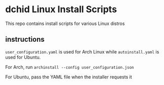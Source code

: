 # dchid Linux Install Scripts

This repo contains install scripts for various Linux distros

## instructions

`user_configuration.yaml` is used for Arch Linux while `autoinstall.yaml` is used for Ubuntu.

For Arch, run ```archinstall --config user_configuration.json```

For Ubuntu, pass the YAML file when the installer requests it
